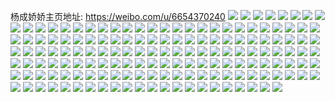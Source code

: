 杨成娇娇主页地址: https://weibo.com/u/6654370240 
![](https://wx4.sinaimg.cn/mw2000/007gl3Ggly1h90xj14qwbj313z0u00z9.jpg) 
![](https://wx4.sinaimg.cn/mw2000/007gl3Ggly1h90xiw5hphj30u00u0n4t.jpg) 
![](https://wx4.sinaimg.cn/mw2000/007gl3Gggy1h8prx54lc5j30u011iasf.jpg) 
![](https://wx4.sinaimg.cn/mw2000/007gl3Gggy1h8prwz0lujj30u0140k0n.jpg) 
![](https://wx4.sinaimg.cn/mw2000/007gl3Gggy1h8prwzpzv3j30u011i41y.jpg) 
![](https://wx4.sinaimg.cn/mw2000/007gl3Gggy1h8prwxrtwfj30u0140tdm.jpg) 
![](https://wx4.sinaimg.cn/mw2000/007gl3Ggly1h8k0qpkq9uj323i2tx4qq.jpg) 
![](https://wx4.sinaimg.cn/mw2000/007gl3Ggly1h8k0qr72mcj32yo2971kz.jpg) 
![](https://wx4.sinaimg.cn/mw2000/007gl3Ggly1h8k0qwem3rj328g2za1kz.jpg) 
![](https://wx4.sinaimg.cn/mw2000/007gl3Ggly1h8k0r2glxej32c0340e85.jpg) 
![](https://wx4.sinaimg.cn/mw2000/007gl3Ggly1h8k0qzlaa3j31uh2gn4qr.jpg) 
![](https://wx4.sinaimg.cn/mw2000/007gl3Ggly1h8iowyttvpj31u41u41ky.jpg) 
![](https://wx4.sinaimg.cn/mw2000/007gl3Ggly1h8gmozdcrjj325l2wb1kz.jpg) 
![](https://wx4.sinaimg.cn/mw2000/007gl3Ggly1h8bx0d35c5j325v2vuhdv.jpg) 
![](https://wx4.sinaimg.cn/mw2000/007gl3Ggly1h8bx0biikrj31xb2kfu0y.jpg) 
![](https://wx4.sinaimg.cn/mw2000/007gl3Ggly1h8bx0aakasj32802yonpd.jpg) 
![](https://wx4.sinaimg.cn/mw2000/007gl3Ggly1h8bx09aa9bj32032o4b2b.jpg) 
![](https://wx4.sinaimg.cn/mw2000/007gl3Ggly1h7zam5s6zpj32802yohdw.jpg) 
![](https://wx4.sinaimg.cn/mw2000/007gl3Ggly1h7vr8j3q0wj327q2yb4qr.jpg) 
![](https://wx4.sinaimg.cn/mw2000/007gl3Ggly1h7vr8nciyaj31tn2fiu0x.jpg) 
![](https://wx4.sinaimg.cn/mw2000/007gl3Ggly1h7vr8ckrfgj31uz2hb4qq.jpg) 
![](https://wx4.sinaimg.cn/mw2000/007gl3Ggly1h7vr8r01akj31oi28onpd.jpg) 
![](https://wx4.sinaimg.cn/mw2000/007gl3Ggly1h7vr8zys37j31hi1hi1kx.jpg) 
![](https://wx4.sinaimg.cn/mw2000/007gl3Ggly1h7vr8xd78gj32802wl4qr.jpg) 
![](https://wx4.sinaimg.cn/mw2000/007gl3Ggly1h6z8qrgq3rj30u01sy7cz.jpg) 
![](https://wx4.sinaimg.cn/mw2000/007gl3Ggly1h6z8qff5zuj30u01sy44g.jpg) 
![](https://wx4.sinaimg.cn/mw2000/007gl3Ggly1h6wrkaf40lj30u012s48n.jpg) 
![](https://wx4.sinaimg.cn/mw2000/007gl3Ggly1h6q11yv0ekj30u011iahu.jpg) 
![](https://wx4.sinaimg.cn/mw2000/007gl3Ggly1h6q1209jm8j30u011i141.jpg) 
![](https://wx4.sinaimg.cn/mw2000/007gl3Ggly1h6q11xa4kgj30u0140nb0.jpg) 
![](https://wx4.sinaimg.cn/mw2000/007gl3Ggly1h6q11y5fcyj30u011itj4.jpg) 
![](https://wx4.sinaimg.cn/mw2000/007gl3Ggly1h6q11wf1pfj30u011igpy.jpg) 
![](https://wx4.sinaimg.cn/mw2000/007gl3Ggly1h6fps1z079j32552o5tc8.jpg) 
![](https://wx4.sinaimg.cn/mw2000/007gl3Ggly1h64500dspzj32c02jahdv.jpg) 
![](https://wx4.sinaimg.cn/mw2000/007gl3Ggly1h64501qw14j32062i812j.jpg) 
![](https://wx4.sinaimg.cn/mw2000/007gl3Ggly1h64505uox4j31qv21iqv5.jpg) 
![](https://wx4.sinaimg.cn/mw2000/007gl3Ggly1h5lrm7r6kbj32472yo7wi.jpg) 
![](https://wx4.sinaimg.cn/mw2000/007gl3Ggly1h5lrm6ovi4j32db2ynx6q.jpg) 
![](https://wx4.sinaimg.cn/mw2000/007gl3Gggy1h4y8octp67j30u0140gwq.jpg) 
![](https://wx4.sinaimg.cn/mw2000/007gl3Gggy1h4y8of3zh4j30u011iwpj.jpg) 
![](https://wx4.sinaimg.cn/mw2000/007gl3Gggy1h4wt7u741nj311g0u0498.jpg) 
![](https://wx4.sinaimg.cn/mw2000/007gl3Gggy1h4wt7qwgu3j30u011igwc.jpg) 
![](https://wx4.sinaimg.cn/mw2000/007gl3Gggy1h4wt7snwuwj30u011ik2s.jpg) 
![](https://wx4.sinaimg.cn/mw2000/007gl3Ggly1h4pdkyf8l3j31v02br1ky.jpg) 
![](https://wx4.sinaimg.cn/mw2000/007gl3Ggly1h4pdkzst76j327y2ry7wj.jpg) 
![](https://wx4.sinaimg.cn/mw2000/007gl3Ggly1h4pdl3f51dj323f2mbkjo.jpg) 
![](https://wx4.sinaimg.cn/mw2000/007gl3Ggly1h3z9gr250qj323c2xf1ky.jpg) 
![](https://wx4.sinaimg.cn/mw2000/007gl3Ggly1h3u0pym9orj31ny22yb29.jpg) 
![](https://wx4.sinaimg.cn/mw2000/007gl3Ggly1h3u0pzgiojj31t629gu0x.jpg) 
![](https://wx4.sinaimg.cn/mw2000/007gl3Ggly1h3u0pxsa4zj32082iakjl.jpg) 
![](https://wx4.sinaimg.cn/mw2000/007gl3Ggly1h3u0q097gqj31z52gxqv5.jpg) 
![](https://wx4.sinaimg.cn/mw2000/007gl3Ggly1h3jo20ii9nj31q325me82.jpg) 
![](https://wx4.sinaimg.cn/mw2000/007gl3Gggy1h3ds6y6pc6j30u0124wpw.jpg) 
![](https://wx4.sinaimg.cn/mw2000/007gl3Gggy1h3crihsm7nj30u011itkn.jpg) 
![](https://wx4.sinaimg.cn/mw2000/007gl3Gggy1h3crinaq5qj311i0u0ail.jpg) 
![](https://wx4.sinaimg.cn/mw2000/007gl3Gggy1h3crijny8dj30u011itl2.jpg) 
![](https://wx4.sinaimg.cn/mw2000/007gl3Gggy1h3crilxspuj311i0u0ah9.jpg) 
![](https://wx4.sinaimg.cn/mw2000/007gl3Ggly1h33gypf9yrj32if2byu10.jpg) 
![](https://wx4.sinaimg.cn/mw2000/007gl3Ggly1h32c93sh9gj31tr29jqv5.jpg) 
![](https://wx4.sinaimg.cn/mw2000/007gl3Ggly1h32c92x4kcj31qy26pe81.jpg) 
![](https://wx4.sinaimg.cn/mw2000/007gl3Ggly1h2mzlntkccj32c02c0npe.jpg) 
![](https://wx4.sinaimg.cn/mw2000/007gl3Ggly1h2mzlhswqdj31qi1qie81.jpg) 
![](https://wx4.sinaimg.cn/mw2000/007gl3Ggly1h2b50ea78fj30u00u0q82.jpg) 
![](https://wx4.sinaimg.cn/mw2000/007gl3Ggly1h29fdyejl4j321i2jwqv7.jpg) 
![](https://wx4.sinaimg.cn/mw2000/007gl3Ggly1h29fdzyuspj31911ka1kx.jpg) 
![](https://wx4.sinaimg.cn/mw2000/007gl3Ggly1h29fe0p75pj31ia1vvx6p.jpg) 
![](https://wx4.sinaimg.cn/mw2000/007gl3Ggly1h27354m28gj324e2nhu0z.jpg) 
![](https://wx4.sinaimg.cn/mw2000/007gl3Ggly1h2733m2mvhj31uj2g54qq.jpg) 
![](https://wx4.sinaimg.cn/mw2000/007gl3Ggly1h2736ofknsj31l61zhe81.jpg) 
![](https://wx4.sinaimg.cn/mw2000/007gl3Ggly1h2735tcvv4j32c02x0b2b.jpg) 
![](https://wx4.sinaimg.cn/mw2000/007gl3Ggly1h233qnn082j32c02c0kjm.jpg) 
![](https://wx4.sinaimg.cn/mw2000/007gl3Ggly1h233qqw19ej31j31j3b29.jpg) 
![](https://wx4.sinaimg.cn/mw2000/007gl3Ggly1h233qs1owlj31f51ex4qp.jpg) 
![](https://wx4.sinaimg.cn/mw2000/007gl3Ggly1h233qosj8oj328t2t0kjm.jpg) 
![](https://wx4.sinaimg.cn/mw2000/007gl3Ggly1h233qmj3mij31yj1yjx6p.jpg) 
![](https://wx4.sinaimg.cn/mw2000/007gl3Ggly1h1xl0otjdtj325h25hkjm.jpg) 
![](https://wx4.sinaimg.cn/mw2000/007gl3Ggly1h1vfh3muojj32jt21gu0x.jpg) 
![](https://wx4.sinaimg.cn/mw2000/007gl3Ggly1h1vfhfffu9j31xd2ep1ky.jpg) 
![](https://wx4.sinaimg.cn/mw2000/007gl3Ggly1h1vfgvqqz3j32pu26ax6r.jpg) 
![](https://wx4.sinaimg.cn/mw2000/007gl3Ggly1h1oasof211j31y31y37wi.jpg) 
![](https://wx4.sinaimg.cn/mw2000/007gl3Ggly1h1iv5d8pmxj326s26se82.jpg) 
![](https://wx4.sinaimg.cn/mw2000/007gl3Ggly1h1eb1az4gpj32032o5b2a.jpg) 
![](https://wx4.sinaimg.cn/mw2000/007gl3Ggly1h1eb1cc4pbj322i2rcx6q.jpg) 
![](https://wx4.sinaimg.cn/mw2000/007gl3Ggly1h1d6gzlaeij32772yob2b.jpg) 
![](https://wx4.sinaimg.cn/mw2000/007gl3Ggly1h1d6h2cgemj31v92c3hdu.jpg) 
![](https://wx4.sinaimg.cn/mw2000/007gl3Ggly1h1boelegorj32yo280u10.jpg) 
![](https://wx4.sinaimg.cn/mw2000/007gl3Ggly1h19n8p88xvj32lq1ybqv5.jpg) 
![](https://wx4.sinaimg.cn/mw2000/007gl3Ggly1h19n8ny4loj32n6245npe.jpg) 
![](https://wx4.sinaimg.cn/mw2000/007gl3Ggly1h19n8qbqdgj320j20jhdt.jpg) 
![](https://wx4.sinaimg.cn/mw2000/007gl3Ggly1h0tj4psnzgj31lz1lz7wh.jpg) 
![](https://wx4.sinaimg.cn/mw2000/007gl3Ggly1h0tj4qifrvj31ra1ra7wh.jpg) 
![](https://wx4.sinaimg.cn/mw2000/007gl3Ggly1h0n7wsx131j31qw1qwb29.jpg) 
![](https://wx4.sinaimg.cn/mw2000/007gl3Ggly1h0mafl84tqj329b29bx6q.jpg) 
![](https://wx4.sinaimg.cn/mw2000/007gl3Ggly1h0mafm4yjoj31yn1yi1ky.jpg) 
![](https://wx4.sinaimg.cn/mw2000/007gl3Ggly1h0mafjmszkj31oo1ookjl.jpg) 
![](https://wx4.sinaimg.cn/mw2000/007gl3Ggly1h0pda08xf9j31gp1gp7wh.jpg) 
![](https://wx4.sinaimg.cn/mw2000/007gl3Ggly1h0pd9zeswbj31fx1fx7wh.jpg) 
![](https://wx4.sinaimg.cn/mw2000/007gl3Ggly1h0pd9ye44xj31j21j24qp.jpg) 
![](https://wx4.sinaimg.cn/mw2000/007gl3Ggly1h0pd9wupjij31tk1tku0x.jpg) 
![](https://wx4.sinaimg.cn/mw2000/007gl3Ggly1h0pda0yk1aj31br1br7wh.jpg) 
![](https://wx4.sinaimg.cn/mw2000/007gl3Ggly1h0pda1efynj30wi13o0xn.jpg) 
![](https://wx4.sinaimg.cn/mw2000/007gl3Ggly1h0g2dxpmu5j31j11qx7sv.jpg) 
![](https://wx4.sinaimg.cn/mw2000/007gl3Ggly1h0g2dzqzn4j327j27j4qr.jpg) 
![](https://wx4.sinaimg.cn/mw2000/007gl3Ggly1h0g2dykhkwj324924v1ky.jpg) 
![](https://wx4.sinaimg.cn/mw2000/007gl3Ggly1h0g2e0tjemj31g11r4kek.jpg) 
![](https://wx4.sinaimg.cn/mw2000/007gl3Ggly1h08gt1amnwj319n1fek80.jpg) 
![](https://wx4.sinaimg.cn/mw2000/007gl3Ggly1h07ht2d31qj30kw0udjzp.jpg) 
![](https://wx4.sinaimg.cn/mw2000/007gl3Ggly1h07ht8kwjlj31hk1uye81.jpg) 
![](https://wx4.sinaimg.cn/mw2000/007gl3Ggly1h07htkh925j33402c0u0z.jpg) 
![](https://wx4.sinaimg.cn/mw2000/007gl3Ggly1h0df241f0fj31wb1z3npd.jpg) 
![](https://wx4.sinaimg.cn/mw2000/007gl3Ggly1h0dugm499sj327j27j4qr.jpg) 
![](https://wx4.sinaimg.cn/mw2000/007gl3Ggly1h00ejvxwsyj30yl0yldsx.jpg) 
![](https://wx4.sinaimg.cn/mw2000/007gl3Ggly1gzx1lj3c3uj31yb2dnx6p.jpg) 
![](https://wx4.sinaimg.cn/mw2000/007gl3Ggly1gzq679ilj4j32802yob2b.jpg) 
![](https://wx4.sinaimg.cn/mw2000/007gl3Ggly1gzq67agm1aj32092ibqv5.jpg) 
![](https://wx4.sinaimg.cn/mw2000/007gl3Ggly1gzela8tenbj32d32d3npd.jpg) 
![](https://wx4.sinaimg.cn/mw2000/007gl3Ggly1gz743pmtgvj30u010pn0j.jpg) 
![](https://wx4.sinaimg.cn/mw2000/007gl3Ggly1gz1to40gsrj31zw1yfnpd.jpg) 
![](https://wx4.sinaimg.cn/mw2000/007gl3Ggly1gxlpefdr3lj310o1d9nnz.jpg) 
![](https://wx4.sinaimg.cn/mw2000/007gl3Ggly1gxlpeenak6j32c02c0hdv.jpg) 
![](https://wx4.sinaimg.cn/mw2000/007gl3Ggly1gx004v1nx9j32pc29dnpd.jpg) 
![](https://wx4.sinaimg.cn/mw2000/007gl3Ggly1gx004xxf5ej325z25z4qq.jpg) 
![](https://wx4.sinaimg.cn/mw2000/007gl3Ggly1gx004ww04kj31vd1vd7wh.jpg) 
![](https://wx4.sinaimg.cn/mw2000/007gl3Ggly1gx004vsdn2j320r1yikjl.jpg) 
![](https://wx4.sinaimg.cn/mw2000/007gl3Ggly1gwjq344vs3j30kw0mhjx9.jpg) 
![](https://wx4.sinaimg.cn/mw2000/007gl3Ggly1gwjq34ev94j30ej0ej0uq.jpg) 
![](https://wx4.sinaimg.cn/mw2000/007gl3Ggly1gwf0jyq04ej3256256npe.jpg) 
![](https://wx4.sinaimg.cn/mw2000/007gl3Ggly1gwf0jwxe9jj327y2h37wj.jpg) 
![](https://wx4.sinaimg.cn/mw2000/007gl3Ggly1gwf0k0fjo8j32c02c01ky.jpg) 
![](https://wx4.sinaimg.cn/mw2000/007gl3Ggly1gwf0k2s1tfj31rt1rtb29.jpg) 
![](https://wx4.sinaimg.cn/mw2000/007gl3Ggly1gwf0k1rlvkj31ne1nenpd.jpg) 
![](https://wx4.sinaimg.cn/mw2000/007gl3Ggly1gwf0jvvujxj320y20ye81.jpg) 
![](https://wx4.sinaimg.cn/mw2000/007gl3Ggly1gwbmxax8vsj326m26m4qp.jpg) 
![](https://wx4.sinaimg.cn/mw2000/007gl3Ggly1gwbmx9xu4jj31zb1zbb2a.jpg) 
![](https://wx4.sinaimg.cn/mw2000/007gl3Ggly1gwbmxbxoicj32462464qq.jpg) 
![](https://wx4.sinaimg.cn/mw2000/007gl3Ggly1gwbmxta9ckj32cr2crkjn.jpg) 
![](https://wx4.sinaimg.cn/mw2000/007gl3Ggly1gw49xd17nnj30u014046k.jpg) 
![](https://wx4.sinaimg.cn/mw2000/007gl3Ggly1gw49xck0g3j30u01407d4.jpg) 
![](https://wx4.sinaimg.cn/mw2000/007gl3Ggly1gvysecxr4lj326u2wh4qq.jpg) 
![](https://wx4.sinaimg.cn/mw2000/007gl3Ggly1gvyseeebl2j31mw267hdt.jpg) 
![](https://wx4.sinaimg.cn/mw2000/007gl3Ggly1gvysfqfxm3j31xy2lr7wi.jpg) 
![](https://wx4.sinaimg.cn/mw2000/007gl3Ggly1gvudum6ou7j322e2pfkjm.jpg) 
![](https://wx4.sinaimg.cn/mw2000/007gl3Ggly1gvudukhh4hj32c0340npe.jpg) 
![](https://wx4.sinaimg.cn/mw2000/007gl3Ggly1gvudugudf3j32832ys4qr.jpg) 
![](https://wx4.sinaimg.cn/mw2000/007gl3Ggly1gvuduj8rckj321d2qj4qp.jpg) 
![](https://wx4.sinaimg.cn/mw2000/007gl3Ggly1guzyevrfxgj61k823a4qp02.jpg) 
![](https://wx4.sinaimg.cn/mw2000/007gl3Ggly1guzyexe8t4j61vw2iihdt02.jpg) 
![](https://wx4.sinaimg.cn/mw2000/007gl3Ggly1guzyeu4b0rj62c0340b2a02.jpg) 
![](https://wx4.sinaimg.cn/mw2000/007gl3Ggly1guasqatnuwj622e22eu0y02.jpg) 
![](https://wx4.sinaimg.cn/mw2000/007gl3Ggly1gu536acqiyj62802y900002.jpg) 
![](https://wx4.sinaimg.cn/mw2000/007gl3Ggly1gu5369i97dj62802yox6p02.jpg) 
![](https://wx4.sinaimg.cn/mw2000/007gl3Ggly1gs1t3f0v3sj326k25wb29.jpg) 
![](https://wx4.sinaimg.cn/mw2000/007gl3Ggly1grseitv45ij31nn1nnhdt.jpg) 
![](https://wx4.sinaimg.cn/mw2000/007gl3Ggly1gritp2bl2kj316o1k9h3b.jpg) 
![](https://wx4.sinaimg.cn/mw2000/007gl3Ggly1gritp1z0raj31ei1ei1kx.jpg) 
